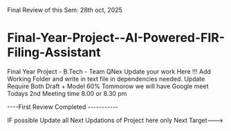 Final Review of this Sem: 28th oct, 2025

# Final-Year-Project--AI-Powered-FIR-Filing-Assistant
Final Year Project - B.Tech - Team QNex
Update your work Here !!!
Add Working Folder and write in text file in dependencies needed.
Update Require
Both Draft + Model 60%
Tommorow we will have Google meet
Todays 2nd Meeting time 8.00 or 8.30 pm

----First Review Completed -----------

IF possible Update all Next Updations of Project here only
Next Target--->
